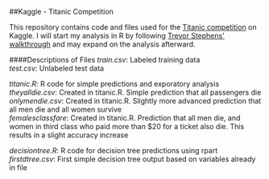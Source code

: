 ##Kaggle - Titanic Competition

This repository contains code and files used for the [Titanic competition](http://www.kaggle.com/c/titanic-gettingStarted) on Kaggle.  I will start my analysis in R by following [Trevor Stephens' walkthrough](http://trevorstephens.com/post/72916401642/titanic-getting-started-with-r) and may expand on the analysis afterward.

####Descriptions of Files
*train.csv*: Labeled training data  
*test.csv*: Unlabeled test data  

*titanic.R*: R code for simple predictions and exporatory analysis  
*theyalldie.csv*: Created in titanic.R.  Simple prediction that all passengers die  
*onlymendie.csv*: Created in titanic.R.  Slightly more advanced prediction that all men die and all women survive  
*femalesclassfare*: Created in titanic.R.  Prediction that all men die, and women in third class who paid more than $20 for a ticket also die.  This results in a slight accuracy increase  

*decisiontree.R*: R code for decision tree predictions using rpart  
*firstdtree.csv*: First simple decision tree output based on variables already in file  
